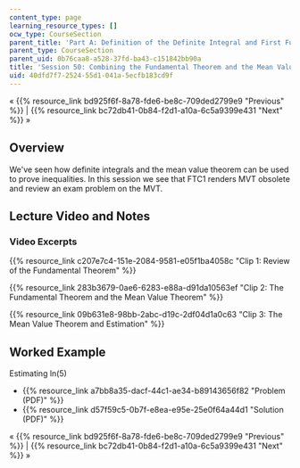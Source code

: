 ```yaml
---
content_type: page
learning_resource_types: []
ocw_type: CourseSection
parent_title: 'Part A: Definition of the Definite Integral and First Fundamental Theorem'
parent_type: CourseSection
parent_uid: 0b76caa8-a528-37fd-ba43-c151842bb90a
title: 'Session 50: Combining the Fundamental Theorem and the Mean Value Theorem'
uid: 40dfd7f7-2524-55d1-041a-5ecfb183cd9f
---
```


« {{% resource_link bd925f6f-8a78-fde6-be8c-709ded2799e9 "Previous" %}} | {{% resource_link bc72db41-0b84-f2d1-a10a-6c5a9399e431 "Next" %}} »

Overview
--------

We've seen how definite integrals and the mean value theorem can be used to prove inequalities. In this session we see that FTC1 renders MVT obsolete and review an exam problem on the MVT.

Lecture Video and Notes
-----------------------

### Video Excerpts

{{% resource_link c207e7c4-151e-2084-9581-e05f1ba4058c "Clip 1: Review of the Fundamental Theorem" %}}

{{% resource_link 283b3679-0ae6-6283-e88a-d91da10563ef "Clip 2: The Fundamental Theorem and the Mean Value Theorem" %}}

{{% resource_link 09b631e8-98bb-2abc-d19c-2df04d1a0c63 "Clip 3: The Mean Value Theorem and Estimation" %}}

Worked Example
--------------

Estimating ln(5)

*   {{% resource_link a7bb8a35-dacf-44c1-ae34-b89143656f82 "Problem (PDF)" %}}
*   {{% resource_link d57f59c5-0b7f-e8ea-e95e-25e0f64a44d1 "Solution (PDF)" %}}

« {{% resource_link bd925f6f-8a78-fde6-be8c-709ded2799e9 "Previous" %}} | {{% resource_link bc72db41-0b84-f2d1-a10a-6c5a9399e431 "Next" %}} »